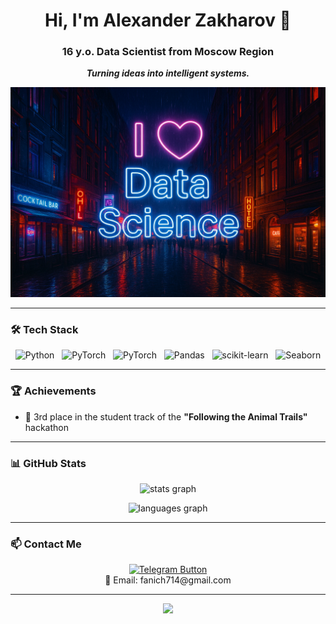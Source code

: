 <h1 align="center">Hi, I'm Alexander Zakharov 👋</h1>
<h3 align="center">16 y.o. Data Scientist from Moscow Region</h3>

<p align="center">
  <b><i>Turning ideas into intelligent systems.</i></b>
</p>

<p align="center">
  <img src="banner.png" alt="I love Data Science" />
</p>

---

### 🛠 Tech Stack

<p align="center">
  <img src="https://cdn.jsdelivr.net/gh/devicons/devicon/icons/python/python-original.svg" width="40" height="40" alt="Python"/>
  &nbsp;
  <img src="https://cdn.jsdelivr.net/gh/devicons/devicon/icons/pytorch/pytorch-original.svg" width="40" height="40" alt="PyTorch"/>
  &nbsp;
  <img src="https://upload.wikimedia.org/wikipedia/commons/c/cc/CatBoostLogo.png" width="40" height="40" alt="PyTorch"/>
  &nbsp;
  <img src="https://cdn.jsdelivr.net/gh/devicons/devicon/icons/pandas/pandas-original.svg" width="40" height="40" alt="Pandas"/>
  &nbsp;
  <img src="https://upload.wikimedia.org/wikipedia/commons/0/05/Scikit_learn_logo_small.svg" width="40" height="40" alt="scikit-learn"/>
  &nbsp;
  <img src="https://seaborn.pydata.org/_static/logo-wide-lightbg.svg" width="80" height="40" alt="Seaborn"/>
</p>

---

### 🏆 Achievements

- 🥉 3rd place in the student track of the **"Following the Animal Trails"** hackathon  

---

### 📊 GitHub Stats

<p align="center">
  <img src="https://github-readme-stats.vercel.app/api?username=fanich71&hide_title=false&hide_rank=false&show_icons=true&include_all_commits=true&count_private=true&disable_animations=false&theme=dracula&locale=en&hide_border=false&order=1" height="150" alt="stats graph" />
</p>

<p align="center">
  <img src="https://github-readme-stats.vercel.app/api/top-langs?username=fanich71&locale=en&hide_title=false&layout=compact&card_width=320&langs_count=5&theme=dracula&hide_border=false&order=2" height="150" alt="languages graph"/>
</p>

---

### 📫 Contact Me

<p align="center">
  <a href="https://t.me/fanich71" target="_blank">
    <img src="https://img.shields.io/badge/Telegram-@fanich71-2AABEE?style=for-the-badge&logo=telegram&logoColor=white" alt="Telegram Button"/>
  </a>
  <br/>
  📧 Email: fanich714@gmail.com
</p>

---

<p align="center">
  <img src="https://capsule-render.vercel.app/api?type=waving&color=gradient&height=100&section=footer&animation=twinkling&gradientFrom=4B0082&gradientTo=000080" />
</p>
